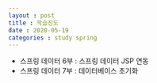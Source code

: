 ```yaml
---
layout : post
title : 학습진도
date : 2020-05-19
categories : study spring
---
```

+ 스프링 데이터 6부 : 스프링 데이터 JSP 연동
+ 스프링 데이터 7부 : 데이터베이스 초기화
